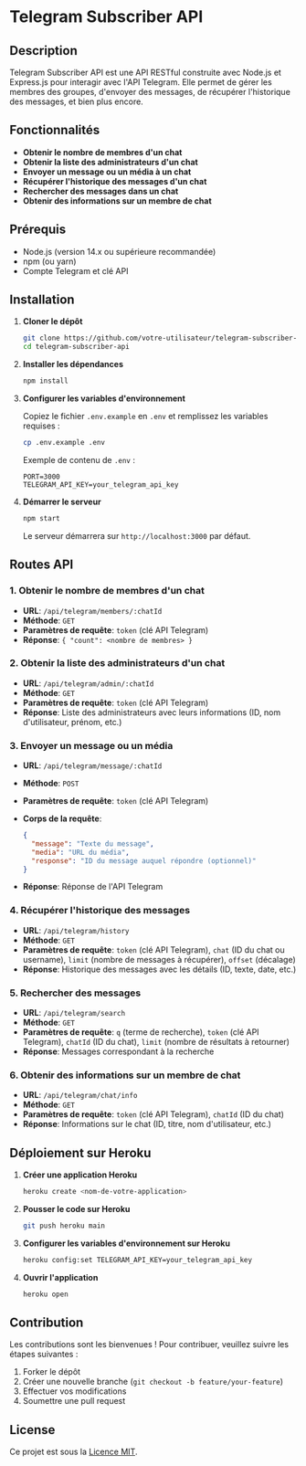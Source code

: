 # Telegram Subscriber API

## Description

Telegram Subscriber API est une API RESTful construite avec Node.js et Express.js pour interagir avec l'API Telegram. Elle permet de gérer les membres des groupes, d'envoyer des messages, de récupérer l'historique des messages, et bien plus encore.

## Fonctionnalités

- **Obtenir le nombre de membres d'un chat**
- **Obtenir la liste des administrateurs d'un chat**
- **Envoyer un message ou un média à un chat**
- **Récupérer l'historique des messages d'un chat**
- **Rechercher des messages dans un chat**
- **Obtenir des informations sur un membre de chat**

## Prérequis

- Node.js (version 14.x ou supérieure recommandée)
- npm (ou yarn)
- Compte Telegram et clé API

## Installation

1. **Cloner le dépôt**

    ```bash
    git clone https://github.com/votre-utilisateur/telegram-subscriber-api.git
    cd telegram-subscriber-api
    ```

2. **Installer les dépendances**

    ```bash
    npm install
    ```

3. **Configurer les variables d'environnement**

    Copiez le fichier `.env.example` en `.env` et remplissez les variables requises :

    ```bash
    cp .env.example .env
    ```

    Exemple de contenu de `.env` :

    ```
    PORT=3000
    TELEGRAM_API_KEY=your_telegram_api_key
    ```

4. **Démarrer le serveur**

    ```bash
    npm start
    ```

    Le serveur démarrera sur `http://localhost:3000` par défaut.

## Routes API

### 1. Obtenir le nombre de membres d'un chat

- **URL**: `/api/telegram/members/:chatId`
- **Méthode**: `GET`
- **Paramètres de requête**: `token` (clé API Telegram)
- **Réponse**: `{ "count": <nombre de membres> }`

### 2. Obtenir la liste des administrateurs d'un chat

- **URL**: `/api/telegram/admin/:chatId`
- **Méthode**: `GET`
- **Paramètres de requête**: `token` (clé API Telegram)
- **Réponse**: Liste des administrateurs avec leurs informations (ID, nom d'utilisateur, prénom, etc.)

### 3. Envoyer un message ou un média

- **URL**: `/api/telegram/message/:chatId`
- **Méthode**: `POST`
- **Paramètres de requête**: `token` (clé API Telegram)
- **Corps de la requête**:

    ```json
    {
      "message": "Texte du message",
      "media": "URL du média",
      "response": "ID du message auquel répondre (optionnel)"
    }
    ```

- **Réponse**: Réponse de l'API Telegram

### 4. Récupérer l'historique des messages

- **URL**: `/api/telegram/history`
- **Méthode**: `GET`
- **Paramètres de requête**: `token` (clé API Telegram), `chat` (ID du chat ou username), `limit` (nombre de messages à récupérer), `offset` (décalage)
- **Réponse**: Historique des messages avec les détails (ID, texte, date, etc.)

### 5. Rechercher des messages

- **URL**: `/api/telegram/search`
- **Méthode**: `GET`
- **Paramètres de requête**: `q` (terme de recherche), `token` (clé API Telegram), `chatId` (ID du chat), `limit` (nombre de résultats à retourner)
- **Réponse**: Messages correspondant à la recherche

### 6. Obtenir des informations sur un membre de chat

- **URL**: `/api/telegram/chat/info`
- **Méthode**: `GET`
- **Paramètres de requête**: `token` (clé API Telegram), `chatId` (ID du chat)
- **Réponse**: Informations sur le chat (ID, titre, nom d'utilisateur, etc.)

## Déploiement sur Heroku

1. **Créer une application Heroku**

    ```bash
    heroku create <nom-de-votre-application>
    ```

2. **Pousser le code sur Heroku**

    ```bash
    git push heroku main
    ```

3. **Configurer les variables d'environnement sur Heroku**

    ```bash
    heroku config:set TELEGRAM_API_KEY=your_telegram_api_key
    ```

4. **Ouvrir l'application**

    ```bash
    heroku open
    ```

## Contribution

Les contributions sont les bienvenues ! Pour contribuer, veuillez suivre les étapes suivantes :

1. Forker le dépôt
2. Créer une nouvelle branche (`git checkout -b feature/your-feature`)
3. Effectuer vos modifications
4. Soumettre une pull request

## License

Ce projet est sous la [Licence MIT](LICENSE).
